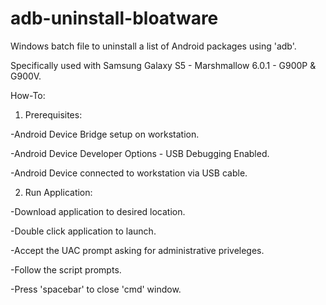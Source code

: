 # adb-uninstall-bloatware
Windows batch file to uninstall a list of Android packages using 'adb'.

Specifically used with Samsung Galaxy S5 - Marshmallow 6.0.1 - G900P & G900V.

How-To:
1. Prerequisites:
  
  -Android Device Bridge setup on workstation.
  
  -Android Device Developer Options - USB Debugging Enabled.
  
  -Android Device connected to workstation via USB cable.

2. Run Application:
  
  -Download application to desired location.
  
  -Double click application to launch.
  
  -Accept the UAC prompt asking for administrative priveleges.
  
  -Follow the script prompts.
  
  -Press 'spacebar' to close 'cmd' window.
